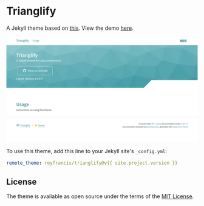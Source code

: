 # Trianglify

A Jekyll theme based on [this](https://github.com/allejo/jekyll-docs-theme). View the demo [here](https://royfrancis.github.io/trianglify).

![Theme Screenshot](./screenshot.png)

To use this theme, add this line to your Jekyll site's `_config.yml`:

```yaml
remote_theme: royfrancis/trianglify@v{{ site.project.version }}
```

## License

The theme is available as open source under the terms of the [MIT License](./LICENSE.md).

